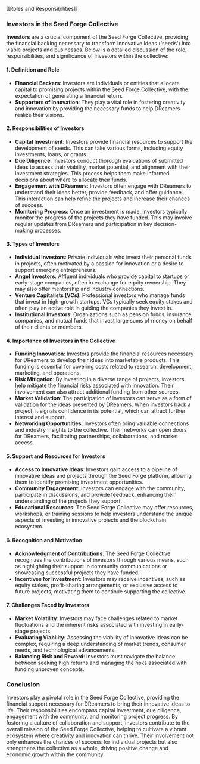 [[Roles and Responsibilities]]
### **Investors in the Seed Forge Collective**

**Investors** are a crucial component of the Seed Forge Collective, providing the financial backing necessary to transform innovative ideas ('seeds') into viable projects and businesses. Below is a detailed discussion of the role, responsibilities, and significance of investors within the collective:

#### **1. Definition and Role**
- **Financial Backers**: Investors are individuals or entities that allocate capital to promising projects within the Seed Forge Collective, with the expectation of generating a financial return.
- **Supporters of Innovation**: They play a vital role in fostering creativity and innovation by providing the necessary funds to help DReamers realize their visions.

#### **2. Responsibilities of Investors**
- **Capital Investment**: Investors provide financial resources to support the development of seeds. This can take various forms, including equity investments, loans, or grants.
- **Due Diligence**: Investors conduct thorough evaluations of submitted ideas to assess their viability, market potential, and alignment with their investment strategies. This process helps them make informed decisions about where to allocate their funds.
- **Engagement with DReamers**: Investors often engage with DReamers to understand their ideas better, provide feedback, and offer guidance. This interaction can help refine the projects and increase their chances of success.
- **Monitoring Progress**: Once an investment is made, investors typically monitor the progress of the projects they have funded. This may involve regular updates from DReamers and participation in key decision-making processes.

#### **3. Types of Investors**
- **Individual Investors**: Private individuals who invest their personal funds in projects, often motivated by a passion for innovation or a desire to support emerging entrepreneurs.
- **Angel Investors**: Affluent individuals who provide capital to startups or early-stage companies, often in exchange for equity ownership. They may also offer mentorship and industry connections.
- **Venture Capitalists (VCs)**: Professional investors who manage funds that invest in high-growth startups. VCs typically seek equity stakes and often play an active role in guiding the companies they invest in.
- **Institutional Investors**: Organizations such as pension funds, insurance companies, and mutual funds that invest large sums of money on behalf of their clients or members.

#### **4. Importance of Investors in the Collective**
- **Funding Innovation**: Investors provide the financial resources necessary for DReamers to develop their ideas into marketable products. This funding is essential for covering costs related to research, development, marketing, and operations.
- **Risk Mitigation**: By investing in a diverse range of projects, investors help mitigate the financial risks associated with innovation. Their involvement can also attract additional funding from other sources.
- **Market Validation**: The participation of investors can serve as a form of validation for the ideas presented by DReamers. When investors back a project, it signals confidence in its potential, which can attract further interest and support.
- **Networking Opportunities**: Investors often bring valuable connections and industry insights to the collective. Their networks can open doors for DReamers, facilitating partnerships, collaborations, and market access.

#### **5. Support and Resources for Investors**
- **Access to Innovative Ideas**: Investors gain access to a pipeline of innovative ideas and projects through the Seed Forge platform, allowing them to identify promising investment opportunities.
- **Community Engagement**: Investors can engage with the community, participate in discussions, and provide feedback, enhancing their understanding of the projects they support.
- **Educational Resources**: The Seed Forge Collective may offer resources, workshops, or training sessions to help investors understand the unique aspects of investing in innovative projects and the blockchain ecosystem.

#### **6. Recognition and Motivation**
- **Acknowledgment of Contributions**: The Seed Forge Collective recognizes the contributions of investors through various means, such as highlighting their support in community communications or showcasing successful projects they have funded.
- **Incentives for Investment**: Investors may receive incentives, such as equity stakes, profit-sharing arrangements, or exclusive access to future projects, motivating them to continue supporting the collective.

#### **7. Challenges Faced by Investors**
- **Market Volatility**: Investors may face challenges related to market fluctuations and the inherent risks associated with investing in early-stage projects.
- **Evaluating Viability**: Assessing the viability of innovative ideas can be complex, requiring a deep understanding of market trends, consumer needs, and technological advancements.
- **Balancing Risk and Reward**: Investors must navigate the balance between seeking high returns and managing the risks associated with funding unproven concepts.

### **Conclusion**
Investors play a pivotal role in the Seed Forge Collective, providing the financial support necessary for DReamers to bring their innovative ideas to life. Their responsibilities encompass capital investment, due diligence, engagement with the community, and monitoring project progress. By fostering a culture of collaboration and support, investors contribute to the overall mission of the Seed Forge Collective, helping to cultivate a vibrant ecosystem where creativity and innovation can thrive. Their involvement not only enhances the chances of success for individual projects but also strengthens the collective as a whole, driving positive change and economic growth within the community.